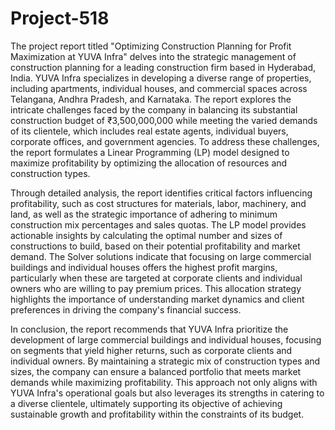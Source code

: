 # Project-518

The project report titled "Optimizing Construction Planning for Profit Maximization at YUVA Infra" delves into the strategic management of construction planning for a leading construction firm based in Hyderabad, India. YUVA Infra specializes in developing a diverse range of properties, including apartments, individual houses, and commercial spaces across Telangana, Andhra Pradesh, and Karnataka. The report explores the intricate challenges faced by the company in balancing its substantial construction budget of ₹3,500,000,000 while meeting the varied demands of its clientele, which includes real estate agents, individual buyers, corporate offices, and government agencies. To address these challenges, the report formulates a Linear Programming (LP) model designed to maximize profitability by optimizing the allocation of resources and construction types.

Through detailed analysis, the report identifies critical factors influencing profitability, such as cost structures for materials, labor, machinery, and land, as well as the strategic importance of adhering to minimum construction mix percentages and sales quotas. The LP model provides actionable insights by calculating the optimal number and sizes of constructions to build, based on their potential profitability and market demand. The Solver solutions indicate that focusing on large commercial buildings and individual houses offers the highest profit margins, particularly when these are targeted at corporate clients and individual owners who are willing to pay premium prices. This allocation strategy highlights the importance of understanding market dynamics and client preferences in driving the company's financial success.

In conclusion, the report recommends that YUVA Infra prioritize the development of large commercial buildings and individual houses, focusing on segments that yield higher returns, such as corporate clients and individual owners. By maintaining a strategic mix of construction types and sizes, the company can ensure a balanced portfolio that meets market demands while maximizing profitability. This approach not only aligns with YUVA Infra's operational goals but also leverages its strengths in catering to a diverse clientele, ultimately supporting its objective of achieving sustainable growth and profitability within the constraints of its budget.
